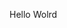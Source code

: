 Hello Wolrd








































































































































































































































































































































































































































































































































































































































































































































































































































































































































































































































































































































































































































































































































































































































































































































































































































































































































































































































































































































































































































































































































































































































































































































































































































































































